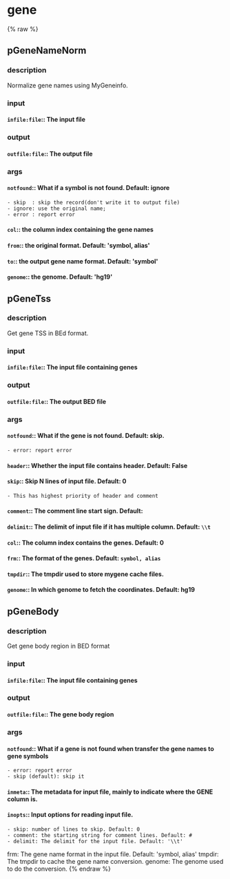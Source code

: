 # gene
<!-- toc -->
{% raw %}

## pGeneNameNorm

### description
Normalize gene names using MyGeneinfo.

### input
#### `infile:file`:: The input file  

### output
#### `outfile:file`:: The output file  

### args
#### `notfound`:: What if a symbol is not found. Default: ignore  
	- skip  : skip the record(don't write it to output file)
	- ignore: use the original name;
	- error : report error
#### `col`:: the column index containing the gene names  
#### `from`:: the original format. Default: 'symbol, alias'  
#### `to`:: the output gene name format. Default: 'symbol'  
#### `genome`:: the genome. Default: 'hg19'  

## pGeneTss

### description
Get gene TSS in BEd format.

### input
#### `infile:file`:: The input file containing genes  

### output
#### `outfile:file`:: The output BED file  

### args
#### `notfound`:: What if the gene is not found. Default: skip.  
	- error: report error
#### `header`:: Whether the input file contains header. Default: False  
#### `skip`:: Skip N lines of input file. Default: 0  
	- This has highest priority of header and comment
#### `comment`:: The comment line start sign. Default: #  
#### `delimit`:: The delimit of input file if it has multiple column. Default: `\\t`  
#### `col`:: The column index contains the genes. Default: 0  
#### `frm`:: The format of the genes. Default: `symbol, alias`  
#### `tmpdir`:: The tmpdir used to store mygene cache files.  
#### `genome`:: In which genome to fetch the coordinates. Default: hg19  

## pGeneBody

### description
Get gene body region in BED format

### input
#### `infile:file`:: The input file containing genes  

### output
#### `outfile:file`:: The gene body region  

### args
#### `notfound`:: What if a gene is not found when transfer the gene names to gene symbols  
	- error: report error
	- skip (default): skip it
#### `inmeta`::   The metadata for input file, mainly to indicate where the GENE column is.  
#### `inopts`::   Input options for reading input file.  
	- skip: number of lines to skip. Default: 0
	- comment: the starting string for comment lines. Default: #
	- delimit: The delimit for the input file. Default: '\\t'
frm: The gene name format in the input file. Default: 'symbol, alias'
tmpdir: The tmpdir to cache the gene name conversion.
genome: The genome used to do the conversion.
{% endraw %}

